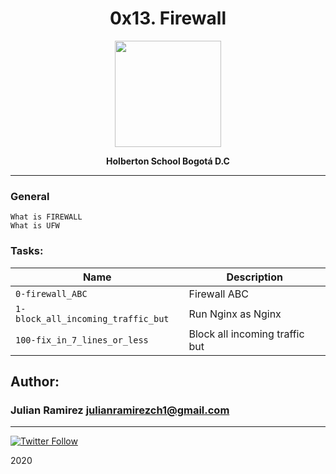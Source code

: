 <H1 align="center"> 0x13. Firewall </H1>

<p align="center">
   <a href="https://www.linux.org/"><img src="https://lignux.com/wp-content/uploads/2017/10/000ymhs.png" width="170" height="170"/></a>

<p align="center"> 
   <b>Holberton School Bogotá D.C</b>
                
----
<H3> General </H3>
   
    What is FIREWALL
    What is UFW



### Tasks:

| Name | Description                    |
| ------------- | ------------------------------ |
| `0-firewall_ABC`      |   Firewall ABC  |
| `1-block_all_incoming_traffic_but`      |    Run Nginx as Nginx |
| `100-fix_in_7_lines_or_less`      |   Block all incoming traffic but   |


## Author: 
### Julian Ramirez <julianramirezch1@gmail.com>
----
[![Twitter Follow](https://img.shields.io/twitter/follow/JulianR_30.svg?style=social&label=Follow)](https://twitter.com/JulianR_30)

2020